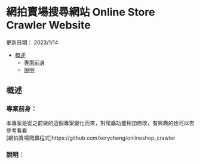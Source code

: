 # 網拍賣場搜尋網站 Online Store Crawler Website
更新日期： 2023/1/14

* [概述](#overview)  
  * [專案前身](#previous)
  * [說明](#illustrate)

<h2 id="overview">概述</h2>

<h3 id="previous">專案前身：</h3>
本專案是從之前做的這個專案變化而來，對爬蟲功能稍加修改，有興趣的也可以去參考看看<br>
[網拍賣場爬蟲程式]https://github.com/kerycheng/onlineshop_crawler

<h3 id="illustrate">說明：</h3>
